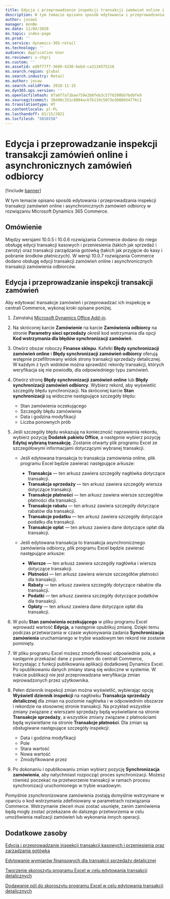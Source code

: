 ```yaml
---
title: Edycja i przeprowadzanie inspekcji transakcji zamówień online i asynchronicznych zamówień odbiorcy
description: W tym temacie opisano sposób edytowania i przeprowadzania inspekcji transakcji zamówień online i asynchronicznych zamówień odbiorcy w rozwiązaniu Microsoft Dynamics 365 Commerce.
author: josaw1
manager: AnnBe
ms.date: 11/04/2020
ms.topic: index-page
ms.prod: ''
ms.service: dynamics-365-retail
ms.technology: ''
audience: Application User
ms.reviewer: v-chgri
ms.custom: ''
ms.assetid: ed0f77f7-3609-4330-bebd-ca3134575216
ms.search.region: global
ms.search.industry: Retail
ms.author: josaw
ms.search.validFrom: 2018-11-15
ms.dyn365.ops.version: ''
ms.openlocfilehash: 8fa6f7a71bae759e2b8feb3c5778200bb7bdbfe9
ms.sourcegitcommit: 38d40c331c8894acb7b119c5073e3088b54776c1
ms.translationtype: HT
ms.contentlocale: pl-PL
ms.lasthandoff: 01/15/2021
ms.locfileid: "5010158"
---
```

# <a name="edit-and-audit-online-order-and-asynchronous-customer-order-transactions"></a>Edycja i przeprowadzanie inspekcji transakcji zamówień online i asynchronicznych zamówień odbiorcy

[!include [banner](../includes/banner.md)]

W tym temacie opisano sposób edytowania i przeprowadzania inspekcji transakcji zamówień online i asynchronicznych zamówień odbiorcy w rozwiązaniu Microsoft Dynamics 365 Commerce.

## <a name="overview"></a>Omówienie

Między wersjami 10.0.5 i 10.0.6 rozwiązania Commerce dodano do niego obsługę edycji transakcji kasowych i przeniesienia (takich jak sprzedaż i zwroty) oraz transakcji zarządzania gotówką (takich jak przyjęcie do kasy i pobranie środków płatniczych). W wersji 10.0.7 rozwiązania Commerce dodano obsługę edycji transakcji zamówień online i asynchronicznych transakcji zamówienia odbiorców.

## <a name="edit-and-audit-order-transactions"></a>Edycja i przeprowadzanie inspekcji transakcji zamówień

Aby edytować transakcje zamówień i przeprowadzać ich inspekcję w centrali Commerce, wykonaj kroki opisane poniżej.

1. Zainstaluj [Microsoft Dynamics Office Add-in](https://appsource.microsoft.com/product/office/WA104379629?tab=Overview).
1. Na skróconej karcie **Zamówienie** na karcie **Zamówienia odbiorcy** na stronie **Parametry sieci sprzedaży** określ kod wstrzymania dla opcji **Kod wstrzymania dla błędów synchronizacji zamówień**.
1. Otwórz obszar roboczy **Finanse sklepu**. Kafelki **Błędy synchronizacji zamówień online** i **Błędy synchronizacji zamówień odbiorcy** oferują wstępnie przefiltrowany widok strony transakcji sprzedaży detalicznej. W każdym z tych widoków można sprawdzić rekordy transakcji, których weryfikacja się nie powiodła, dla odpowiedniego typu zamówień.
1. Otwórz stronę **Błędy synchronizacji zamówień online** lub **Błędy synchronizacji zamówień odbiorcy**. Wybierz rekord, aby wyświetlić szczegóły błędu synchronizacji. Na skróconej karcie **Stan synchronizacji** są widoczne następujące szczegóły błędu:

    - Stan zamówienia oczekującego
    - Szczegóły błędu zamówienia
    - Data i godzina modyfikacji
    - Liczba ponownych prób

1. Jeśli szczegóły błędu wskazują na konieczność naprawienia rekordu, wybierz pozycję **Dodatek pakietu Office**, a następnie wybierz pozycję **Edytuj wybraną transakcję**. Zostanie otwarty plik programu Excel ze szczegółowymi informacjami dotyczącymi wybranej transakcji.

    - Jeśli edytowana transakcja to transakcja zamówienia online, plik programu Excel będzie zawierać następujące arkusze:

        - **Transakcja** — ten arkusz zawiera szczegóły nagłówka dotyczące transakcji.
        - **Transakcja sprzedaży** — ten arkusz zawiera szczegóły wiersza dotyczące transakcji.
        - **Transakcje płatności** — ten arkusz zawiera wiersze szczegółów płatności dla transakcji.
        - **Transakcje rabatu** — ten arkusz zawiera szczegóły dotyczące rabatów dla transakcji.
        - **Transakcje podatku** — ten arkusz zawiera szczegóły dotyczące podatku dla transakcji.
        - **Transakcje opłat** — ten arkusz zawiera dane dotyczące opłat dla transakcji.

    - Jeśli edytowana transakcja to transakcja asynchronicznego zamówienia odbiorcy, plik programu Excel będzie zawierać następujące arkusze:

        - **Wiersze** — ten arkusz zawiera szczegóły nagłówka i wiersza dotyczące transakcji.
        - **Płatności** — ten arkusz zawiera wiersze szczegółów płatności dla transakcji.
        - **Rabaty** — ten arkusz zawiera szczegóły dotyczące rabatów dla transakcji.
        - **Podatki** — ten arkusz zawiera szczegóły dotyczące podatków dla transakcji.
        - **Opłaty** — ten arkusz zawiera dane dotyczące opłat dla transakcji.

1. W polu **Stan zamówienia oczekującego** w pliku programu Excel wprowadź wartość **Edycja**, a następnie opublikuj zmianę. Dzięki temu podczas przetwarzania w czasie wykonywania zadania **Synchronizacja zamówienia** uruchamianego w trybie wsadowym ten rekord nie zostanie pominięty.
1. W pliku programu Excel możesz zmodyfikować odpowiednie pola, a następnie przekazać dane z powrotem do centrali Commerce, korzystając z funkcji publikowania aplikacji dodatkowej Dynamics Excel. Po opublikowaniu danych zmiany staną się widoczne w systemie. W trakcie publikacji nie jest przeprowadzana weryfikacja zmian wprowadzonych przez użytkownika.
1. Pełen dziennik inspekcji zmian można wyświetlić, wybierając opcję **Wyświetl dziennik inspekcji** na nagłówku **Transakcja sprzedaży detalicznej** dla zmian na poziomie nagłówka i w odpowiednim obszarze i rekordzie na stosownej stronie transakcji. Na przykład wszystkie zmiany związane z wierszami sprzedaży będą wyświetlane na stronie **Transakcje sprzedaży**, a wszystkie zmiany związane z płatnościami będą wyświetlane na stronie **Transakcje płatności**. Dla zmian są obsługiwane następujące szczegóły inspekcji:

    - Data i godzina modyfikacji
    - Pole
    - Stara wartość
    - Nowa wartość
    - Zmodyfikowane przez

1. Po dokonaniu i opublikowaniu zmian wybierz pozycję **Synchronizacja zamówienia**, aby natychmiast rozpocząć proces synchronizacji. Możesz również poczekać na przetworzenie transakcji w ramach procesu synchronizacji uruchomionego w trybie wsadowym.

Pomyślnie zsynchronizowane zamówienia zostają domyślnie wstrzymane w oparciu o kod wstrzymania zdefiniowany w parametrach rozwiązania Commerce. Wstrzymanie zleceń musi zostać usunięte, zanim zamówienia będą mogły zostać przekazane do dalszego przetworzenia w celu umożliwienia realizacji zamówień lub wykonania innych operacji.

## <a name="additional-resources"></a>Dodatkowe zasoby

[Edycja i przeprowadzanie inspekcji transakcji kasowych i przeniesienia oraz zarządzania gotówką](edit-cash-trans.md)

[Edytowanie wymiarów finansowych dla transakcji sprzedaży detalicznej](edit-financial-dim.md)

[Tworzenie skoroszytu programu Excel w celu edytowania transakcji detalicznych](create-excel-edit.md)

[Dodawanie pól do skoroszytu programu Excel w celu edytowania transakcji detalicznych](add-fields-excel.md)
